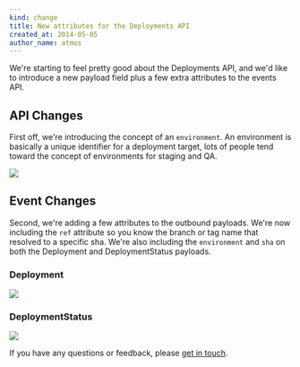 ```yaml
---
kind: change
title: New attributes for the Deployments API
created_at: 2014-05-05
author_name: atmos
---
```


We're starting to feel pretty good about the Deployments API, and we'd like to introduce a new payload field plus a few extra attributes to the events API.

## API Changes

First off, we're introducing the concept of an `environment`. An environment is basically a unique identifier for a deployment target, lots of people tend toward the concept of environments for staging and QA.

![](https://camo.githubusercontent.com/5d3367127c45fc914b8dd65f3df8483459895873/687474703a2f2f636c6f75646170702e61746d6f732e6f72672f696d6167652f336d343530493031305533762f696e7465726e616c2d646576656c6f7065722e6769746875622e636f6d253230323031342d30352d303425323031342d33362d3033253230323031342d30352d303425323031342d33362d30372e6a7067)

## Event Changes

Second, we're adding a few attributes to the outbound payloads. We're now including the `ref` attribute so you know the branch or tag name that resolved to a specific sha. We're also including the `environment` and `sha` on both the Deployment and DeploymentStatus payloads.

### Deployment

![](https://camo.githubusercontent.com/f4484721e95e51000400983724795d8cc5723706/687474703a2f2f636c6f75646170702e61746d6f732e6f72672f696d6167652f336730343145316f3062336a2f6576656e7473253230323031342d30352d303425323031342d33382d3436253230323031342d30352d303425323031342d33382d34382e6a7067)

### DeploymentStatus

![](https://camo.githubusercontent.com/4b80ae3a3b1579f4faf62469d89f291b6a1539f2/687474703a2f2f636c6f75646170702e61746d6f732e6f72672f696d6167652f3370324234323164324130342f6576656e7473253230323031342d30352d303425323031342d33372d3139253230323031342d30352d303425323031342d33372d34352e6a7067)

If you have any questions or feedback, please [get in touch][contact].

[contact]: https://github.com/contact?form[subject]=Deployments+API
